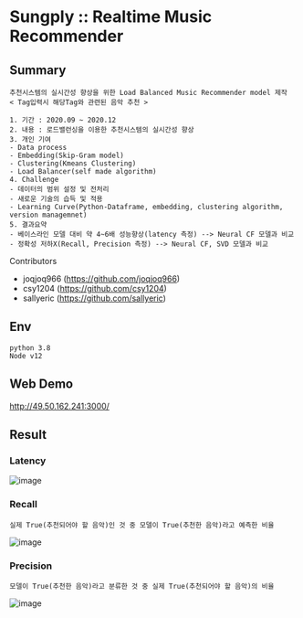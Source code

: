 # Sungply :: Realtime Music Recommender

## Summary
```
추천시스템의 실시간성 향상을 위한 Load Balanced Music Recommender model 제작
< Tag입력시 해당Tag와 관련된 음악 추천 >

1. 기간 : 2020.09 ~ 2020.12
2. 내용 : 로드밸런싱을 이용한 추천시스템의 실시간성 향상
3. 개인 기여
- Data process 
- Embedding(Skip-Gram model) 
- Clustering(Kmeans Clustering)
- Load Balancer(self made algorithm)
4. Challenge
- 데이터의 범위 설정 및 전처리
- 새로운 기술의 습득 및 적용
- Learning Curve(Python-Dataframe, embedding, clustering algorithm, version managemnet)
5. 결과요약 
- 베이스라인 모델 대비 약 4~6배 성능향상(latency 측정) --> Neural CF 모델과 비교
- 정확성 저하X(Recall, Precision 측정) --> Neural CF, SVD 모델과 비교
```
Contributors
- joqjoq966 (https://github.com/joqjoq966)
- csy1204 (https://github.com/csy1204)
- sallyeric (https://github.com/sallyeric)



## Env

```
python 3.8
Node v12
```
## Web Demo

http://49.50.162.241:3000/


## Result

### Latency
![image](https://user-images.githubusercontent.com/18041103/101727712-5bb7ba80-3af8-11eb-86be-003d90110204.png)

### Recall

```
실제 True(추천되어야 할 음악)인 것 중 모델이 True(추천한 음악)라고 예측한 비율
```
![image](https://user-images.githubusercontent.com/18041103/101727721-62463200-3af8-11eb-84fe-ec28416fa0ff.png)

### Precision
```
모델이 True(추천한 음악)라고 분류한 것 중 실제 True(추천되어야 할 음악)의 비율
```
![image](https://user-images.githubusercontent.com/18041103/101727737-6a05d680-3af8-11eb-83c1-be0693cbe069.png)




